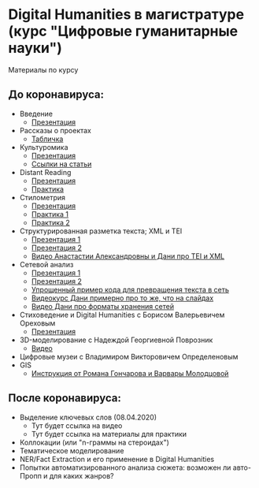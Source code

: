 # Digital Humanities в магистратуре (курс "Цифровые гуманитарные науки")

Материалы по курсу

## До коронавируса:

* Введение 
  * [Презентация](https://danilsko.github.io/slides/dhmasters/intro.html) 
* Рассказы о проектах
  * [Табличка](https://docs.google.com/spreadsheets/d/1S4oj2aEjFPYp_fYZQHrDlX3ZkgJYvPDvxJFeJ6aYi70/edit?usp=sharing)
* Культуромика 
  * [Презентация](Culturomics_MA_DH.pdf)
  * [Ссылки на статьи](culturomics_links.md)
* Distant Reading
  * [Презентация](https://danilsko.github.io/slides/dhmasters/distantreading)
  * [Практика](https://github.com/dhhse/dhcourse/blob/gh-pages/dr_practice/practice1.md)
* Стилометрия
  * [Презентация](https://slides.com/danilsko/stylometry_dh_ma)
  * [Практика 1](https://github.com/dhhse/dhcourse/blob/master/stylometry/stylometry_28_10_2019.md)
  * [Практика 2](https://github.com/dhhse/dhcourse/blob/master/stylometry/stylometry_13_11_2019.md)
* Структурированная разметка текста; XML и TEI
  * [Презентация 1](https://docs.google.com/presentation/d/1mYpnBKQ1eP9Txn-YlOaz2KhUOoVM9IcFu-aPzALz860/edit)
  * [Презентация 2](https://docs.google.com/presentation/d/1SpxXLPXHedEEwFk9OivDim6NiDV84Q6G1EIgZa1LQgk/edit)
  * [Видео Анастастии Александровны и Дани про TEI и XML](https://www.youtube.com/playlist?list=PL_KRBkoNptAVhODLNdHabJ8RapY5Td_8d) 
* Сетевой анализ
  * [Презентация 1](https://danilsko.github.io/slides/networks_dhmasters.html)
  * [Презентация 2](https://danilsko.github.io/slides/networks_reminder.html#/)
  * [Упрощенный пример кода для превращения текста в сеть](https://github.com/dhhse/dhcourse/blob/master/networks/text2graf_sample.py)
  * [Видеокурс Дани примерно про то же, что на слайдах](https://www.youtube.com/watch?v=eonQ2vzDKEA&list=PL_KRBkoNptAUUhQApck9yW1V3qdcA-KQk&index=3&t=10s)
  * [Видео Дани про форматы хранения сетей](https://youtu.be/Cic5NT4szdQ)
* Стиховедение и Digital Humanities с Борисом Валерьевичем Ореховым
  * [Презентация](https://cloud.mail.ru/public/3pDC/7MCwJwCY8)
* 3D-моделирование с Надеждой Георгиевной Поврозник
  * [Видео](https://drive.google.com/drive/folders/1Y0wpebp7MIQ4V3xV9Oq8l84uma31wuhE)
* Цифровые музеи с Владимиром Викторовичем Определеновым
* GIS
  * [Инструкция от Романа Гончарова и Варвары Молодцовой](https://docs.google.com/document/d/170If4w9U71HhcU-iJvqqEaAsZwSNxoPI7FJyzCca20E/edit)

## После коронавируса:

* Выделение ключевых слов (08.04.2020)
  * Тут будет ссылка на видео
  * Тут будет ссылка на материалы для практики
* Коллокации (или "n-граммы на стероидах")
* Тематическое моделирование
* NER/Fact Extraction и его применение в Digital Humanities
* Попытки автоматизированного анализа сюжета: возможен ли авто-Пропп и для каких жанров?
